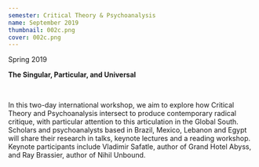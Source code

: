 ```yaml
---
semester: Critical Theory & Psychoanalysis
name: September 2019
thumbnail: 002c.png
cover: 002c.png
---
```


Spring 2019

**The Singular, Particular, and Universal**

<br>


In this two-day international workshop, we aim to explore how Critical Theory and Psychoanalysis intersect to produce contemporary radical critique, with particular attention to this articulation in the Global South. Scholars and psychoanalysts based in Brazil, Mexico, Lebanon and Egypt will share their research in talks, keynote lectures and a reading workshop. Keynote participants include Vladimir Safatle, author of Grand Hotel Abyss, and Ray Brassier, author of Nihil Unbound. 


